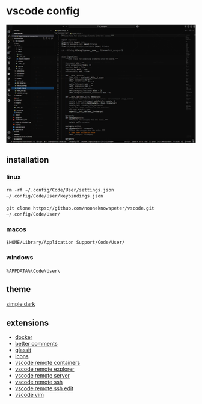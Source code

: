 # vscode config

![](https://github.com/nooneknowspeter/vscode/blob/main/public/screenshot.png)

## installation

### linux

```
rm -rf ~/.config/Code/User/settings.json ~/.config/Code/User/keybindings.json

git clone https://github.com/nooneknowspeter/vscode.git ~/.config/Code/User/
```

### macos

```
$HOME/Library/Application Support/Code/User/
```

### windows
```
%APPDATA%\Code\User\
```


## theme

[simple dark](https://marketplace.visualstudio.com/items?itemName=tek256.simple-dark)

## extensions

- [docker]([https://marketplace.visualstudio.com/items?itemName=tal7aouy.icons](https://marketplace.visualstudio.com/items?itemName=ms-azuretools.vscode-docker))
- [better comments](https://marketplace.visualstudio.com/items?itemName=aaron-bond.better-comments)
- [glassit]([s-nlf-fh.glassit](https://marketplace.visualstudio.com/items?itemName=s-nlf-fh.glassit))
- [icons](https://marketplace.visualstudio.com/items?itemName=tal7aouy.icons)
- [vscode remote containers](https://marketplace.visualstudio.com/items?itemName=ms-vscode-remote.remote-containers)
- [vscode remote explorer](https://marketplace.visualstudio.com/items?itemName=ms-vscode.remote-explorer)
- [vscode remote server](https://marketplace.visualstudio.com/items?itemName=ms-vscode.remote-server)
- [vscode remote ssh](https://marketplace.visualstudio.com/items?itemName=ms-vscode-remote.remote-ssh)
- [vscode remote ssh edit](https://marketplace.visualstudio.com/items?itemName=ms-vscode-remote.remote-ssh-edit)
- [vscode vim](https://marketplace.visualstudio.com/items?itemName=vscodevim.vim)
